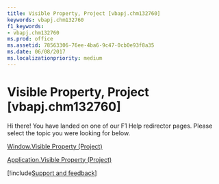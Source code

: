 ```yaml
---
title: Visible Property, Project [vbapj.chm132760]
keywords: vbapj.chm132760
f1_keywords:
- vbapj.chm132760
ms.prod: office
ms.assetid: 78563306-76ee-4ba6-9c47-0cb0e93f8a35
ms.date: 06/08/2017
ms.localizationpriority: medium
---
```



# Visible Property, Project [vbapj.chm132760]

Hi there! You have landed on one of our F1 Help redirector pages. Please select the topic you were looking for below.

[Window.Visible Property (Project)](https://msdn.microsoft.com/library/470b7c57-3a5c-73da-d584-d757e6071001%28Office.15%29.aspx)

[Application.Visible Property (Project)](https://msdn.microsoft.com/library/43bf25de-4908-1fad-e5d5-9fba21e8b03c%28Office.15%29.aspx)

[!include[Support and feedback](~/includes/feedback-boilerplate.md)]